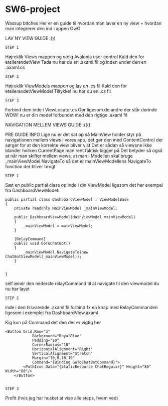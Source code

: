 # SW6-project

Wassup bitches
Her er en guide til hvordan man laver en ny view + hvordan man integrerer den ind i appen OwO


LAV NY VIEW GUIDE :)))
    
    STEP 1
Højreklik Views mappen og vælg Avalonia user control
Kald den for etellerandetView
Tada nu har du en .axaml fil og inden under den en .axaml.cs

    STEP 2
Højreklik ViewModels mappen og lav en .cs fil
Kald den for etellerandetViewModel
Tillykke! nu har du en .cs fil

    STEP 3
Forbind dem inde i ViewLocator.cs
Gør ligesom de andre der står derinde 
WOW! nu er din model forbundet med den rigtige .axaml fil

NAVIGATION MELLEM VIEWS GUIDE :((((

  PRE GUIDE INFO
Lige nu er det sat op så MainView holder styr på navigationen mellem views i vores app, det gør den med ContentControl der sørger for at den korrekte view bliver vist
Det er sådan så viewsne ikke blander hvilken CurrentPage man rent faktisk kigger på 
Det betyder så også at når man skifter mellem views, at man i Modellen skal bruge _mainViewModel.NavigateTo så det er mainViewModellens NavigateTo function der bliver brugt

    STEP 1
Sæt en public partial class op inde i din ViewModel ligesom det her exempel fra DashboardViewModel:

    public partial class DashboardViewModel : ViewModelBase
    {
        private readonly MainViewModel _mainViewModel;

        public DashboardViewModel(MainViewModel mainViewModel)
        {
            _mainViewModel = mainViewModel;
        } 
    
        [RelayCommand]
        public void GoToChatBot()
        {
            _mainViewModel.NavigateTo(new ChatBotViewModel(_mainViewModel));
        }
    
    
    }

self ændr den nederste relayCommand til at navigate til den viewmodel du nu har lavet

    STEP 2
inde i den tilsvarende .axaml fil forbind fx en knap med RelayCommanden ligesom i exemplet fra DashboardView.axaml

Kig kun på Command det den der er vigtig her

    <Button Grid.Row="3"
                Background="RoyalBlue"
                Padding="10"
                CornerRadius="10"
                HorizontalAlignment="Right"
                VerticalAlignment="Stretch"
                Margin="10,0,10,10"
                Command="{Binding GoToChatBotCommand}">
            <PathIcon Data="{StaticResource ChatRegular}" Height="80" Width="80"/>
        </Button>


    STEP 3
Profit (hvis jeg har husket at vise alle steps, hvem ved)

